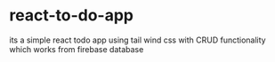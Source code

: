 # react-to-do-app
 its a simple react todo app using tail wind css with CRUD functionality which works from firebase database 
